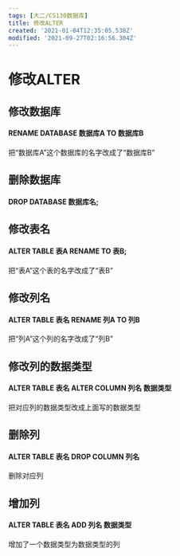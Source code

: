 ```yaml
---
tags: [大二/CS130数据库]
title: 修改ALTER
created: '2021-01-04T12:35:05.538Z'
modified: '2021-09-27T02:16:56.304Z'
---
```


# 修改ALTER
## 修改数据库

#### RENAME DATABASE 数据库A TO 数据库B

把“数据库A”这个数据库的名字改成了“数据库B”
## 删除数据库
#### DROP DATABASE 数据库名;
## 修改表名

#### ALTER TABLE 表A RENAME TO 表B;

把“表A”这个表的名字改成了“表B”

## 修改列名

#### ALTER TABLE 表名 RENAME 列A TO 列B
把“列A”这个列的名字改成了“列B”

## 修改列的数据类型

#### ALTER TABLE 表名 ALTER COLUMN 列名 数据类型
把对应列的数据类型改成上面写的数据类型

## 删除列

#### ALTER TABLE 表名 DROP COLUMN 列名
删除对应列

## 增加列

#### ALTER TABLE 表名 ADD 列名 数据类型
增加了一个数据类型为数据类型的列
